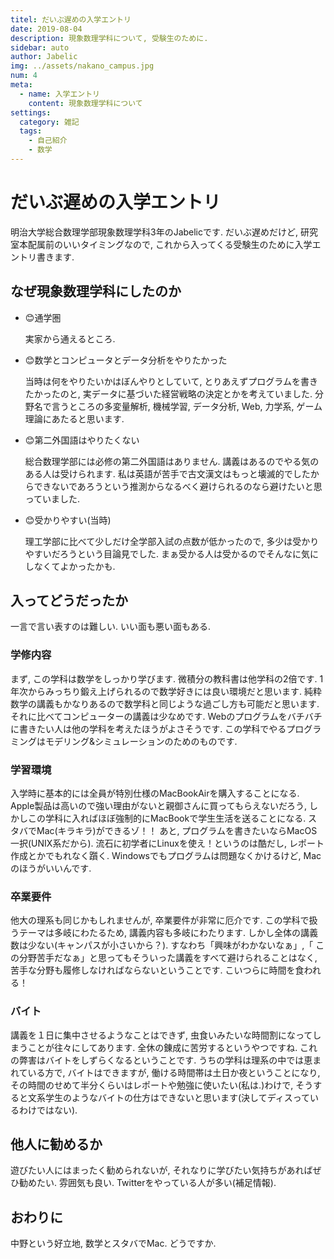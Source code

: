 ```yaml
---
titel: だいぶ遅めの入学エントリ
date: 2019-08-04
description: 現象数理学科について, 受験生のために.
sidebar: auto
author: Jabelic
img: ../assets/nakano_campus.jpg
num: 4
meta:
  - name: 入学エントリ
    content: 現象数理学科について
settings:
  category: 雑記
  tags:
    - 自己紹介
    - 数学
---
```



# だいぶ遅めの入学エントリ

明治大学総合数理学部現象数理学科3年のJabelicです. だいぶ遅めだけど, 研究室本配属前のいいタイミングなので, これから入ってくる受験生のために入学エントリ書きます.



## なぜ現象数理学科にしたのか

- :blush:通学圏

  実家から通えるところ.

- :blush:数学とコンピュータとデータ分析をやりたかった

  当時は何をやりたいかはぼんやりとしていて, とりあえずプログラムを書きたかったのと, 実データに基づいた経営戦略の決定とかを考えていました. 分野名で言うところの多変量解析, 機械学習, データ分析, Web, 力学系, ゲーム理論にあたると思います.

- :blush:第二外国語はやりたくない

  総合数理学部には必修の第二外国語はありません. 講義はあるのでやる気のある人は受けられます. 私は英語が苦手で古文漢文はもっと壊滅的でしたからできないであろうという推測からなるべく避けられるのなら避けたいと思っていました.

- :blush:受かりやすい(当時)

  理工学部に比べて少しだけ全学部入試の点数が低かったので, 多少は受かりやすいだろうという目論見でした. まぁ受かる人は受かるのでそんなに気にしなくてよかったかも.



## 入ってどうだったか

一言で言い表すのは難しい. いい面も悪い面もある.

### 学修内容

まず, この学科は数学をしっかり学びます. 微積分の教科書は他学科の2倍です. 1年次からみっちり鍛え上げられるので数学好きには良い環境だと思います. 純粋数学の講義もかなりあるので数学科と同じような過ごし方も可能だと思います. それに比べてコンピューターの講義は少なめです. Webのプログラムをバチバチに書きたい人は他の学科を考えたほうがよさそうです. この学科でやるプログラミングはモデリング&シミュレーションのためのものです.


### 学習環境

入学時に基本的には全員が特別仕様のMacBookAirを購入することになる. Apple製品は高いので強い理由がないと親御さんに買ってもらえないだろう, しかしこの学科に入ればほぼ強制的にMacBookで学生生活を送ることになる. スタバでMac(キラキラ)ができるゾ！！
あと, プログラムを書きたいならMacOS一択(UNIX系だから). 流石に初学者にLinuxを使え！というのは酷だし, レポート作成とかでもれなく躓く. Windowsでもプログラムは問題なくかけるけど, Macのほうがいいんです.


### 卒業要件

他大の理系も同じかもしれませんが, 卒業要件が非常に厄介です.
この学科で扱うテーマは多岐にわたるため, 講義内容も多岐にわたります. しかし全体の講義数は少ない(キャンパスが小さいから？). すなわち「興味がわかないなぁ」,「 この分野苦手だなぁ」と思ってもそういった講義をすべて避けられることはなく, 苦手な分野も履修しなければならないということです. こいつらに時間を食われる！


### バイト
講義を１日に集中させるようなことはできず, 虫食いみたいな時間割になってしまうことが往々にしてあります. 全休の錬成に苦労するというやつですね. これの弊害はバイトをしずらくなるということです. うちの学科は理系の中では恵まれている方で, バイトはできますが, 働ける時間帯は土日か夜ということになり, その時間のせめて半分くらいはレポートや勉強に使いたい(私は.)わけで, そうすると文系学生のようなバイトの仕方はできないと思います(決してディスっているわけではない).


## 他人に勧めるか
遊びたい人にはまったく勧められないが, それなりに学びたい気持ちがあればぜひ勧めたい. 雰囲気も良い. Twitterをやっている人が多い(補足情報).


## おわりに

中野という好立地, 数学とスタバでMac. どうですか.
